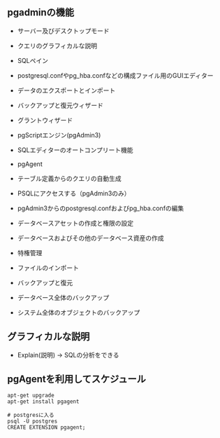 ## pgadminの機能
- サーバー及びデスクトップモード
- クエリのグラフィカルな説明
- SQLペイン
- postgresql.confやpg_hba.confなどの構成ファイル用のGUIエディター
- データのエクスポートとインポート
- バックアップと復元ウィザード
- グラントウィザード
- pgScriptエンジン(pgAdmin3)
- SQLエディターのオートコンプリート機能
- pgAgent





- テーブル定義からのクエリの自動生成
- PSQLにアクセスする（pgAdmin3のみ）
- pgAdmin3からのpostgresql.confおよびpg_hba.confの編集
- データベースアセットの作成と権限の設定
- データベースおよびその他のデータベース資産の作成
- 特権管理
- ファイルのインポート
- バックアップと復元
- データベース全体のバックアップ
- システム全体のオブジェクトのバックアップ


## グラフィカルな説明
- Explain(説明) -> SQLの分析をできる

## pgAgentを利用してスケジュール
```
apt-get upgrade
apt-get install pgagent

# postgresに入る
psql -U postgres
CREATE EXTENSION pgagent;
```